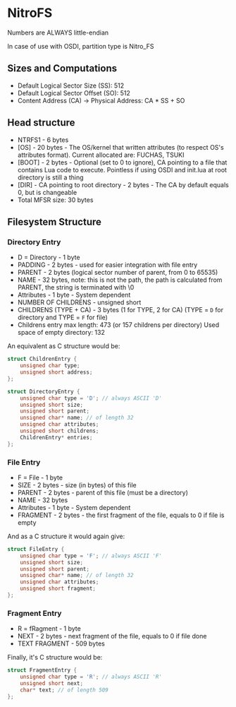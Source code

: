 # NitroFS
Numbers are ALWAYS little-endian

In case of use with OSDI, partition type is Nitro_FS

## Sizes and Computations
- Default Logical Sector Size (SS): 512
- Default Logical Sector Offset (SO): 512
- Content Address (CA) -> Physical Address: CA * SS + SO

## Head structure
- NTRFS1 - 6 bytes
- [OS] - 20 bytes - The OS/kernel that written attributes (to respect OS's attributes format). Current allocated are: FUCHAS, TSUKI
- [BOOT] - 2 bytes - Optional (set to 0 to ignore), CA pointing to a file that contains Lua code to execute. Pointless if using OSDI and init.lua at root directory is still a thing 
- [DIR] - CA pointing to root directory - 2 bytes - The CA by default equals 0, but is changeable
- Total MFSR size: 30 bytes

## Filesystem Structure

### Directory Entry
- D = Directory - 1 byte
- PADDING - 2 bytes - used for easier integration with file entry
- PARENT - 2 bytes (logical sector number of parent, from 0 to 65535)
- NAME - 32 bytes, note: this is not the path, the path is calculated from PARENT, the string is terminated with \0
- Attributes - 1 byte - System dependent
- NUMBER OF CHILDRENS - unsigned short
- CHILDRENS (TYPE + CA) - 3 bytes (1 for TYPE, 2 for CA) (TYPE = `D` for directory and TYPE = `F` for file)
- Childrens entry max length: 473 (or 157 childrens per directory)
Used space of empty directory: 132

An equivalent as C structure would be:
```c
struct ChildrenEntry {
	unsigned char type;
	unsigned short address;
};

struct DirectoryEntry {
	unsigned char type = 'D'; // always ASCII 'D'
	unsigned short size;
	unsigned short parent;
	unsigned char* name; // of length 32
	unsigned char attributes;
	unsigned short childrens;
	ChildrenEntry* entries;
};
```

### File Entry
- F = File - 1 byte
- SIZE - 2 bytes - size (in bytes) of this file
- PARENT - 2 bytes - parent of this file (must be a directory)
- NAME - 32 bytes
- Attributes - 1 byte - System dependent
- FRAGMENT - 2 bytes - the first fragment of the file, equals to 0 if file is empty

And as a C structure it would again give:
```c
struct FileEntry {
	unsigned char type = 'F'; // always ASCII 'F'
	unsigned short size;
	unsigned short parent;
	unsigned char* name; // of length 32
	unsigned char attributes;
	unsigned short fragment;
};
```

### Fragment Entry
- R = fRagment - 1 byte
- NEXT - 2 bytes - next fragment of the file, equals to 0 if file done
- TEXT FRAGMENT - 509 bytes

Finally, it's C structure would be:
```c
struct FragmentEntry {
	unsigned char type = 'R'; // always ASCII 'R'
	unsigned short next;
	char* text; // of length 509
};
```
